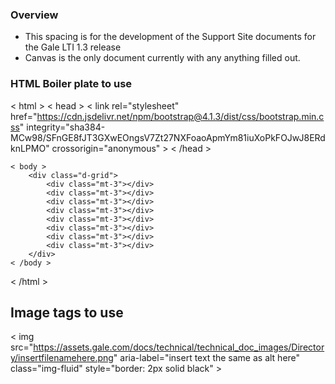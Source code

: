 ### Overview
- This spacing is for the development of the Support Site documents for the Gale LTI 1.3 release
- Canvas is the only document currently with any anything filled out. 


### HTML Boiler plate to use
< html >
    < head >
        < link rel="stylesheet" href="https://cdn.jsdelivr.net/npm/bootstrap@4.1.3/dist/css/bootstrap.min.css" integrity="sha384-MCw98/SFnGE8fJT3GXwEOngsV7Zt27NXFoaoApmYm81iuXoPkFOJwJ8ERdknLPMO" crossorigin="anonymous" >
    < /head >

    < body >
        <div class="d-grid">
            <div class="mt-3"></div>
            <div class="mt-3"></div>
            <div class="mt-3"></div>
            <div class="mt-3"></div>
            <div class="mt-3"></div>
            <div class="mt-3"></div>
            <div class="mt-3"></div>
            <div class="mt-3"></div>
        </div>
    < /body >
< /html >

## Image tags to use
< img src="https://assets.gale.com/docs/technical/technical_doc_images/Directory/insertfilenamehere.png" aria-label="insert text the same as alt here" class="img-fluid" style="border: 2px solid black" >
